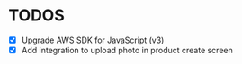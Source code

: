 # TODOS

- [x] Upgrade AWS SDK for JavaScript (v3)
- [x] Add integration to upload photo in product create screen
